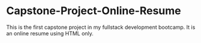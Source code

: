 # Capstone-Project-Online-Resume
This is the first capstone project in my fullstack development bootcamp. It is an online resume using HTML only. 
